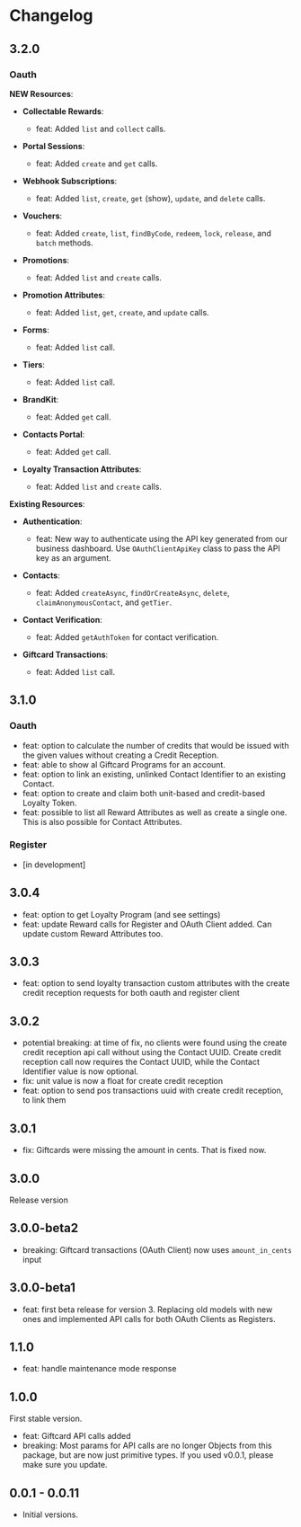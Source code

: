 # Changelog

## 3.2.0

### Oauth

**NEW Resources**:

- **Collectable Rewards**:
    - feat: Added `list` and `collect` calls.
  
- **Portal Sessions**:
  - feat: Added `create` and `get` calls.

- **Webhook Subscriptions**:
  - feat: Added `list`, `create`, `get` (show), `update`, and `delete` calls.

- **Vouchers**:
  - feat: Added `create`, `list`, `findByCode`, `redeem`, `lock`, `release`, and `batch` methods.

- **Promotions**:
  - feat: Added `list` and `create` calls.
  
- **Promotion Attributes**:
  - feat: Added `list`, `get`, `create`, and `update` calls.

- **Forms**:
  - feat: Added `list` call.

- **Tiers**:
  - feat: Added `list` call.

- **BrandKit**:
  - feat: Added `get` call.

- **Contacts Portal**:
  - feat: Added `get` call.

- **Loyalty Transaction Attributes**:
  - feat: Added `list` and `create` calls.

**Existing Resources**:

- **Authentication**:
  - feat: New way to authenticate using the API key generated from our business dashboard. Use `OAuthClientApiKey` class to pass the API key as an argument.

- **Contacts**:
    - feat: Added `createAsync`, `findOrCreateAsync`, `delete`, `claimAnonymousContact`, and `getTier`.

- **Contact Verification**:
  - feat: Added `getAuthToken` for contact verification.

- **Giftcard Transactions**:
  - feat: Added `list` call.

  
## 3.1.0
### Oauth
- feat: option to calculate the number of credits that would be issued with the given values without creating a Credit Reception. 
- feat: able to show al Giftcard Programs for an account.
- feat: option to link an existing, unlinked Contact Identifier to an existing Contact.
- feat: option to create and claim both unit-based and credit-based Loyalty Token. 
- feat: possible to list all Reward Attributes as well as create a single one. This is also possible for Contact Attributes.

### Register 
- [in development]


## 3.0.4
- feat: option to get Loyalty Program (and see settings)
- feat: update Reward calls for Register and OAuth Client added. Can update custom Reward Attributes too.

## 3.0.3
- feat: option to send loyalty transaction custom attributes with the create credit reception requests for both oauth and register client 

## 3.0.2

- potential breaking: at time of fix, no clients were found using the create credit reception api call without using the Contact UUID. Create credit reception call now requires the Contact UUID, while the Contact Identifier value is now optional.
- fix: unit value is now a float for create credit reception
- feat: option to send pos transactions uuid with create credit reception, to link them

## 3.0.1

- fix: Giftcards were missing the amount in cents. That is fixed now.

## 3.0.0

Release version

## 3.0.0-beta2

- breaking: Giftcard transactions (OAuth Client) now uses `amount_in_cents` input

## 3.0.0-beta1

- feat: first beta release for version 3. Replacing old models with new ones and implemented API calls for both OAuth Clients as Registers.

## 1.1.0

- feat: handle maintenance mode response

## 1.0.0

 First stable version.

- feat: Giftcard API calls added
- breaking: Most params for API calls are no longer Objects from this package, but are now just primitive types. If you used v0.0.1, please make sure you update.

## 0.0.1 - 0.0.11

- Initial versions.